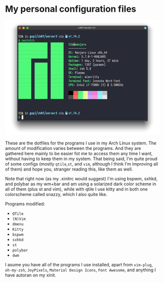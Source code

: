 # My personal configuration files

![](img.png?raw=true)

These are the dotfiles for the programs I use in my Arch Linux system. The
amount of modification varies between the programs. And they are gathered here
mainly to be easier fot me to access them any time I want, without having to
keep them in my system. That being said, I'm quite proud of some configs
(mostly `qtile`,`st`, and `vim`, although I think I'm improving
all of them) and hope you, stranger reading this, like them as well.

Note that right now (as my .xinitrc would suggest) I'm using bspwm, sxhkd,
and polybar as my wm+bar and am using a solarized dark color scheme in all of
them (plus st and vim), while with qtile I use kitty and in both one
colorscheme called snazzy, which I also quite like.

Programs modified:
+ `QTile`
+ `(N)Vim`
+ `dmenu`
+ `Kitty`
+ `bspwm`
+ `sxhkd`
+ `st`
+ `polybar`
+ `dwm`


I asume you have all of the programs I use installed, apart from
`vim-plug`, `oh-my-zsh`, `JoyPixels`, `Material Design Icons`, `Font Awesome`, and anything I have autoran on my xinit.
